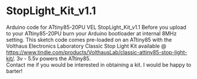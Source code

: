 # StopLight_Kit_v1.1
Arduino code for ATtiny85-20PU VEL StopLight_Kit_v1.1 Before you upload to your ATtiny85-20PU burn your Arduino bootloader at internal 8MHz setting. 
This sketch code comes pre-loaded on an ATtiny85 with the Volthaus Electronics Laboratory Classic Stop Light Kit available @ https://www.tindie.com/products/VolthausLab/classic-attiny85-stop-light-kit/.  3v - 5.5v powers the ATtiny85. 
 <br>
Contact me if you would be interested in obtaining a kit. I would be happy to barter!
